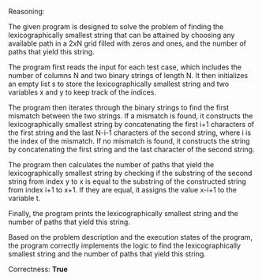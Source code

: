 Reasoning:

The given program is designed to solve the problem of finding the lexicographically smallest string that can be attained by choosing any available path in a 2xN grid filled with zeros and ones, and the number of paths that yield this string.

The program first reads the input for each test case, which includes the number of columns N and two binary strings of length N. It then initializes an empty list s to store the lexicographically smallest string and two variables x and y to keep track of the indices.

The program then iterates through the binary strings to find the first mismatch between the two strings. If a mismatch is found, it constructs the lexicographically smallest string by concatenating the first i+1 characters of the first string and the last N-i-1 characters of the second string, where i is the index of the mismatch. If no mismatch is found, it constructs the string by concatenating the first string and the last character of the second string.

The program then calculates the number of paths that yield the lexicographically smallest string by checking if the substring of the second string from index y to x is equal to the substring of the constructed string from index i+1 to x+1. If they are equal, it assigns the value x-i+1 to the variable t.

Finally, the program prints the lexicographically smallest string and the number of paths that yield this string.

Based on the problem description and the execution states of the program, the program correctly implements the logic to find the lexicographically smallest string and the number of paths that yield this string.

Correctness: **True**